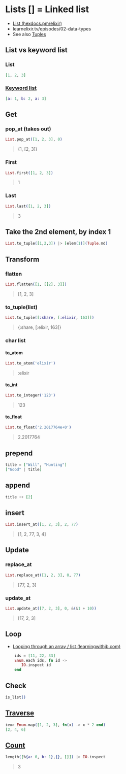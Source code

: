 # Lists [] = Linked list

* [List (hexdocs.pm/elixir)](https://hexdocs.pm/elixir/List.html)
* learnelixir.tv/episodes/02-data-types
* See also [Tuples](Tuple.md)

## List vs keyword list

### List

```ex
[1, 2, 3]
```

### [Keyword list](Keyword-list.md)

```ex
[a: 1, b: 2, a: 3]
```

## Get

### pop_at (takes out)

```ex
List.pop_at([1, 2, 3], 0)
```
> {1, [2, 3]}

### First

```ex
List.first([1, 2, 3])
```
> 1

### Last

```ex
List.last([1, 2, 3])
```
> 3

## Take the 2nd element, by index 1

```ex
List.to_tuple([1,2,3]) |> [elem(1)](Tuple.md)
```

## Transform

### flatten

```ex
List.flatten([1, [[2], 3]])
````
> [1, 2, 3]

### to_tuple(list)

```ex
List.to_tuple([:share, [:elixir, 163]])
```
> {:share, [:elixir, 163]}

### char list

#### to_atom

```ex
List.to_atom('elixir')
```
> :elixir

#### to_int

```ex
List.to_integer('123')
```
> 123

#### to_float

```ex
List.to_float('2.2017764e+0')
```
> 2.2017764

## prepend

```ex
title = ["Will", "Hunting"]
["Good" | title]
```

## append

```ex
title ++ [2]
```

## insert

```ex
List.insert_at([1, 2, 3], 2, 77)
```
> [1, 2, 77, 3, 4]

## Update

### replace_at

```ex
List.replace_at([1, 2, 3], 0, 77)
```
> [77, 2, 3]

### update_at

```ex
List.update_at([7, 2, 3], 0, &(&1 + 10))
```
> [17, 2, 3]

## Loop

* [Looping through an array / list (learningwithjb.com)](http://learningwithjb.com/posts/looping-through-an-array-or-list-)

```ex
    ids = [11, 22, 33]
    Enum.each ids, fn id ->
       IO.inspect id
    end
```

## Check

```ex
is_list()
```

## [Traverse](https://hexdocs.pm/elixir/Enum.html)

```ex
iex> Enum.map([1, 2, 3], fn(x) -> x * 2 end)
[2, 4, 6]
```

## [Count](https://stackoverflow.com/a/36685025)

```ex
length([%{a: 0, b: 1},{}, []]) |> IO.inspect
```
> 3

